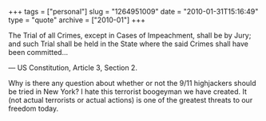 +++
tags = ["personal"]
slug = "1264951009"
date = "2010-01-31T15:16:49"
type = "quote"
archive = ["2010-01"]
+++

The Trial of all Crimes, except in Cases of Impeachment, shall be by Jury;
and such Trial shall be held in the State where the said Crimes shall have
been committed...

&mdash; US Constitution, Article 3, Section 2.

Why is there any question about whether or not the 9/11 highjackers should
be tried in New York? I hate this terrorist boogeyman we have created. It
(not actual terrorists or actual actions) is one of the greatest threats
to our freedom today.
